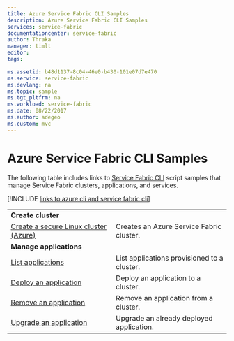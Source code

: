 ```yaml
---
title: Azure Service Fabric CLI Samples
description: Azure Service Fabric CLI Samples
services: service-fabric
documentationcenter: service-fabric
author: Thraka
manager: timlt
editor: 
tags: 

ms.assetid: b48d1137-8c04-46e0-b430-101e07d7e470
ms.service: service-fabric
ms.devlang: na
ms.topic: sample
ms.tgt_pltfrm: na
ms.workload: service-fabric
ms.date: 08/22/2017
ms.author: adegeo
ms.custom: mvc
---
```


# Azure Service Fabric CLI Samples

The following table includes links to [Service Fabric CLI](service-fabric-cli.md) script samples that manage Service Fabric clusters, applications, and services.

[!INCLUDE [links to azure cli and service fabric cli](../../includes/service-fabric-sfctl.md)]

| | |
|-|-|
| **Create cluster** ||
| [Create a secure Linux cluster (Azure)](./scripts/cli-create-cluster.md)| Creates an Azure Service Fabric cluster. |
| **Manage applications** ||
| [List applications](./scripts/sfctl-list-applications.md)| List applications provisioned to a cluster.|
| [Deploy an application](./scripts/cli-deploy-application.md)| Deploy an application to a cluster.|
| [Remove an application](./scripts/cli-remove-application.md)| Remove an application from a cluster.|
| [Upgrade an application](./scripts/sfctl-upgrade-application.md)| Upgrade an already deployed application.|
